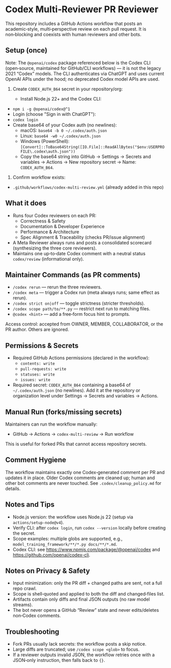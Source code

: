 # Codex Multi‑Reviewer PR Reviewer

This repository includes a GitHub Actions workflow that posts an academic‑style, multi‑perspective review on each pull request. It is non‑blocking and coexists with human reviewers and other bots.

## Setup (once)

Note: The `@openai/codex` package referenced below is the Codex CLI (open‑source, maintained for GitHub/CLI workflows) — it is not the legacy 2021 “Codex” models. The CLI authenticates via ChatGPT and uses current OpenAI APIs under the hood; no deprecated Codex model APIs are used.

1. Create `CODEX_AUTH_B64` secret in your repository/org:

   - Install Node.js 22+ and the Codex CLI:

- `npm i -g @openai/codex@^1`
- Login (choose "Sign in with ChatGPT"):
- `codex login`
- Create base64 of your Codex auth (no newlines):
  - macOS: `base64 -b 0 ~/.codex/auth.json`
  - Linux: `base64 -w0 ~/.codex/auth.json`
  - Windows (PowerShell): `[Convert]::ToBase64String([IO.File]::ReadAllBytes("$env:USERPROFILE\.codex\auth.json"))`
  - Copy the base64 string into GitHub → Settings → Secrets and variables → Actions → New repository secret → Name: `CODEX_AUTH_B64`.

1. Confirm workflow exists:

- `.github/workflows/codex-multi-review.yml` (already added in this repo)

## What it does

- Runs four Codex reviewers on each PR:
  - Correctness & Safety
  - Documentation & Developer Experience
  - Performance & Architecture
  - Spec Alignment & Traceability (checks PR/issue alignment)
- A Meta Reviewer always runs and posts a consolidated scorecard (synthesizing the three core reviewers).
- Maintains one up‑to‑date Codex comment with a neutral status `codex/review` (informational only).

## Maintainer Commands (as PR comments)

- `/codex rerun` — rerun the three reviewers.
- `/codex meta` — trigger a Codex run (meta always runs; same effect as rerun).
- `/codex strict on|off` — toggle strictness (stricter thresholds).
- `/codex scope path/to/**.py` — restrict next run to matching files.
- `@codex <hint>` — add a free‑form focus hint to prompts.

Access control: accepted from OWNER, MEMBER, COLLABORATOR, or the PR author. Others are ignored.

## Permissions & Secrets

- Required GitHub Actions permissions (declared in the workflow):
  - `contents: write`
  - `pull-requests: write`
  - `statuses: write`
  - `issues: write`
- Required secret: `CODEX_AUTH_B64` containing a base64 of `~/.codex/auth.json` (no newlines). Add it at the repository or organization level under Settings → Secrets and variables → Actions. <!-- pragma: allowlist secret -->

## Manual Run (forks/missing secrets)

Maintainers can run the workflow manually:

- GitHub → Actions → `codex-multi-review` → Run workflow

This is useful for forked PRs that cannot access repository secrets.

## Comment Hygiene

The workflow maintains exactly one Codex‑generated comment per PR and updates it in place. Older Codex comments are cleaned up; human and other bot comments are never touched. See `.codex/cleanup_policy.md` for details.

## Notes and Tips

- Node.js version: the workflow uses Node.js 22 (setup via `actions/setup-node@v4`).
- Verify CLI: after `codex login`, run `codex --version` locally before creating the secret.
- Scope examples: multiple globs are supported, e.g., `model_training_framework/**/*.py docs/**/*.md`.
- Codex CLI: see <https://www.npmjs.com/package/@openai/codex> and <https://github.com/openai/codex-cli>.

## Notes on Privacy & Safety

- Input minimization: only the PR diff + changed paths are sent, not a full repo crawl.
- Scope is shell‑quoted and applied to both the diff and changed‑files list.
- Artifacts contain only diffs and final JSON outputs (no raw model streams).
- The bot never opens a GitHub “Review” state and never edits/deletes non‑Codex comments.

## Troubleshooting

- Fork PRs usually lack secrets: the workflow posts a skip notice.
- Large diffs are truncated; use `/codex scope <glob>` to focus.
- If a reviewer outputs invalid JSON, the workflow retries once with a JSON‑only instruction, then falls back to `{}`.
